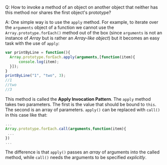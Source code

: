 Q: How to invoke a method of an object on another object that neither has this method nor shares the first object's prototype?

A: One simple way is to use the `apply` method. 
For example, to iterate over the `arguments` object of a function we cannot use the `Array.prototype.forEach()` method out of the box (since `arguments` is not an instance of _Array_ but is rather an _Array-like object_) but it becomes an easy task with the use of `apply`:
```javascript
var printByLine = function(){
  Array.prototype.forEach.apply(arguments,[function(item){
      console.log(item);
  }]);
}
printByLine("1", "two", 3); 
//1
//two
//3
```
This method is called the **Apply Invocation Pattern**. The `apply` method takes two parameters. The first is the value that should be bound to `this`. The second is an array of parameters.
`apply()` can be replaced with `call()` in this case like that:
```javascript
...
Array.prototype.forEach.call(arguments,function(item){
 ...
})
...
```
The difference is that `apply()` passes an _array_ of arguments into the called method, while `call()` needs the arguments to be specified _explicitly_.
